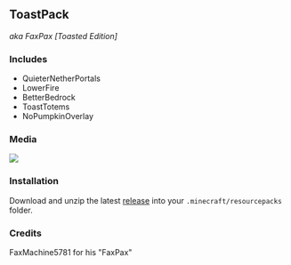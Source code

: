 ## ToastPack
*aka FaxPax [Toasted Edition]*

### Includes

- QuieterNetherPortals
- LowerFire
- BetterBedrock
- ToastTotems
- NoPumpkinOverlay

### Media 
![](https://media.discordapp.net/attachments/828804894029905931/832226403839246436/2021-04-15_22.10.17.png)

### Installation

Download and unzip the latest [release](https://github.com/RemainingToast/ToastPack/releases/) into your `.minecraft/resourcepacks` folder.

### Credits

FaxMachine5781 for his "FaxPax"
